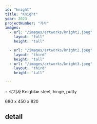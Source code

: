 ```yaml
---
id: "knight"
title: "Knight"
year: 2023
projectNumber: "기사"
images:
  - url: "/images/artworks/knight1.jpeg"
    layout: "full"
    height: "tall"

  - url: "/images/artworks/knight2.jpeg"
    layout: "third"
    height: "tall"
  - url: "/images/artworks/knight3.jpeg"
    layout: "third"
    height: "tall"

---
```


‣
≪기사 Knight≫
steel, hinge, putty

680 x 450 x 820

## detail
